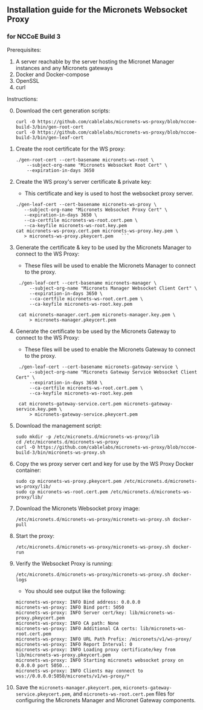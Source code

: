 ## Installation guide for the Micronets Websocket Proxy

### for NCCoE Build 3

Prerequisites:

1. A server reachable by the server hosting the Micronet Manager instances
and any Micronets gateways
2. Docker and Docker-compose
3. OpenSSL
4. curl

Instructions:

0. Download the cert generation scripts:

   ```
   curl -O https://github.com/cablelabs/micronets-ws-proxy/blob/nccoe-build-3/bin/gen-root-cert
   curl -O https://github.com/cablelabs/micronets-ws-proxy/blob/nccoe-build-3/bin/gen-leaf-cert
   ```

1. Create the root certificate for the WS proxy:

   ```
   ./gen-root-cert --cert-basename micronets-ws-root \
       --subject-org-name "Micronets Websocket Root Cert" \
       --expiration-in-days 3650
   ```

2. Create the WS proxy's server certificate & private key:

   - This certificate and key is used to host the websocket proxy server.

   ```
   ./gen-leaf-cert --cert-basename micronets-ws-proxy \
      --subject-org-name "Micronets Websocket Proxy Cert" \
      --expiration-in-days 3650 \
      --ca-certfile micronets-ws-root.cert.pem \
      --ca-keyfile micronets-ws-root.key.pem
   cat micronets-ws-proxy.cert.pem micronets-ws-proxy.key.pem \
      > micronets-ws-proxy.pkeycert.pem   ```
   ```

3. Generate the certificate & key to be used by the Micronets Manager to connect to the WS Proxy:

   - These files will be used to enable the Micronets Manager to connect to the proxy.

   ```
    ./gen-leaf-cert --cert-basename micronets-manager \
        --subject-org-name "Micronets Manager Websocket Client Cert" \
        --expiration-in-days 3650 \
        --ca-certfile micronets-ws-root.cert.pem \
        --ca-keyfile micronets-ws-root.key.pem

    cat micronets-manager.cert.pem micronets-manager.key.pem \
        > micronets-manager.pkeycert.pem
   ```

4. Generate the certificate to be used by the Micronets Gateway to connect to the WS Proxy:

   - These files will be used to enable the Micronets Gateway to connect to the proxy.

   ```
    ./gen-leaf-cert --cert-basename micronets-gateway-service \
        --subject-org-name "Micronets Gateway Service Websocket Client Cert" \
        --expiration-in-days 3650 \
        --ca-certfile micronets-ws-root.cert.pem \
        --ca-keyfile micronets-ws-root.key.pem

    cat micronets-gateway-service.cert.pem micronets-gateway-service.key.pem \
        > micronets-gateway-service.pkeycert.pem
   ```

5. Download the management script:

   ```
   sudo mkdir -p /etc/micronets.d/micronets-ws-proxy/lib
   cd /etc/micronets.d/micronets-ws-proxy
   curl -O https://github.com/cablelabs/micronets-ws-proxy/blob/nccoe-build-3/bin/micronets-ws-proxy.sh
   ```

6. Copy the ws proxy server cert and key for use by the WS Proxy Docker container:

   ```
   sudo cp micronets-ws-proxy.pkeycert.pem /etc/micronets.d/micronets-ws-proxy/lib/
   sudo cp micronets-ws-root.cert.pem /etc/micronets.d/micronets-ws-proxy/lib/
   ```

7. Download the Micronets Websocket proxy image:

   ```
   /etc/micronets.d/micronets-ws-proxy/micronets-ws-proxy.sh docker-pull
   ```

8. Start the proxy:

   ```
   /etc/micronets.d/micronets-ws-proxy/micronets-ws-proxy.sh docker-run
   ```

9. Verify the Websocket Proxy is running:

   ```
   /etc/micronets.d/micronets-ws-proxy/micronets-ws-proxy.sh docker-logs
   ```

   - You should see output like the following:
   
    ```
    micronets-ws-proxy: INFO Bind address: 0.0.0.0
    micronets-ws-proxy: INFO Bind port: 5050
    micronets-ws-proxy: INFO Server cert/key: lib/micronets-ws-proxy.pkeycert.pem
    micronets-ws-proxy: INFO CA path: None
    micronets-ws-proxy: INFO Additional CA certs: lib/micronets-ws-root.cert.pem
    micronets-ws-proxy: INFO URL Path Prefix: /micronets/v1/ws-proxy/
    micronets-ws-proxy: INFO Report Interval: 0
    micronets-ws-proxy: INFO Loading proxy certificate/key from lib/micronets-ws-proxy.pkeycert.pem
    micronets-ws-proxy: INFO Starting micronets websocket proxy on 0.0.0.0 port 5050...
    micronets-ws-proxy: INFO Clients may connect to wss://0.0.0.0:5050/micronets/v1/ws-proxy/*
    ```

10. Save the `micronets-manager.pkeycert.pem`, `micronets-gateway-service.pkeycert.pem`,
   and `micronets-ws-root.cert.pem` files for configuring the Micronets Manager
   and Micronet Gateway components.
